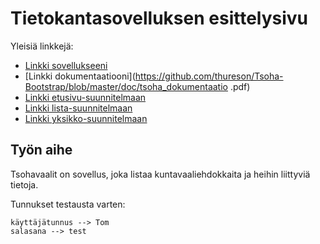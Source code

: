 # Tietokantasovelluksen esittelysivu

Yleisiä linkkejä:

* [Linkki sovellukseeni](http://thureson.users.cs.helsinki.fi/tsohavaalit/)
* [Linkki dokumentaatiooni](https://github.com/thureson/Tsoha-Bootstrap/blob/master/doc/tsoha_dokumentaatio .pdf)
* [Linkki etusivu-suunnitelmaan](http://thureson.users.cs.helsinki.fi/tsohavaalit/etusivu)
* [Linkki lista-suunnitelmaan](http://thureson.users.cs.helsinki.fi/tsohavaalit/lista)
* [Linkki yksikko-suunnitelmaan](http://thureson.users.cs.helsinki.fi/tsohavaalit/yksikko)

## Työn aihe

Tsohavaalit on sovellus, joka listaa kuntavaaliehdokkaita ja heihin liittyviä tietoja.


Tunnukset testausta varten:

	käyttäjätunnus --> Tom
	salasana --> test

